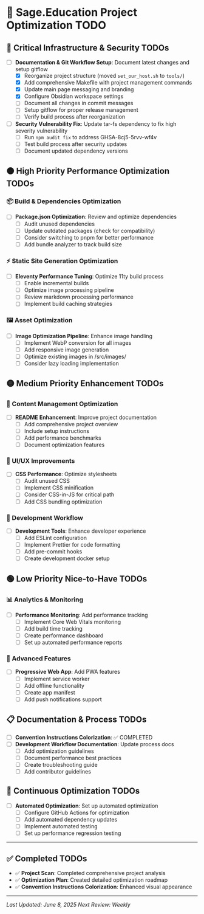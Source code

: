 # 🚀 Sage.Education Project Optimization TODO

## 🔴 Critical Infrastructure & Security TODOs

- [ ] **Documentation & Git Workflow Setup**: Document latest changes and setup gitflow
  - [x] Reorganize project structure (moved `set_our_host.sh` to `tools/`)
  - [x] Add comprehensive Makefile with project management commands
  - [x] Update main page messaging and branding
  - [x] Configure Obsidian workspace settings
  - [ ] Document all changes in commit messages
  - [ ] Setup gitflow for proper release management
  - [ ] Verify build process after reorganization

- [ ] **Security Vulnerability Fix**: Update tar-fs dependency to fix high severity vulnerability
  - [ ] Run `npm audit fix` to address GHSA-8cj5-5rvv-wf4v
  - [ ] Test build process after security updates
  - [ ] Document updated dependency versions

## 🟠 High Priority Performance Optimization TODOs

### 📦 Build & Dependencies Optimization
- [ ] **Package.json Optimization**: Review and optimize dependencies
  - [ ] Audit unused dependencies
  - [ ] Update outdated packages (check for compatibility)
  - [ ] Consider switching to pnpm for better performance
  - [ ] Add bundle analyzer to track build size

### ⚡ Static Site Generation Optimization
- [ ] **Eleventy Performance Tuning**: Optimize 11ty build process
  - [ ] Enable incremental builds
  - [ ] Optimize image processing pipeline
  - [ ] Review markdown processing performance
  - [ ] Implement build caching strategies

### 🖼️ Asset Optimization
- [ ] **Image Optimization Pipeline**: Enhance image handling
  - [ ] Implement WebP conversion for all images
  - [ ] Add responsive image generation
  - [ ] Optimize existing images in /src/images/
  - [ ] Consider lazy loading implementation

## 🟡 Medium Priority Enhancement TODOs

### 📝 Content Management Optimization
- [ ] **README Enhancement**: Improve project documentation
  - [ ] Add comprehensive project overview
  - [ ] Include setup instructions
  - [ ] Add performance benchmarks
  - [ ] Document optimization features

### 🎨 UI/UX Improvements
- [ ] **CSS Performance**: Optimize stylesheets
  - [ ] Audit unused CSS
  - [ ] Implement CSS minification
  - [ ] Consider CSS-in-JS for critical path
  - [ ] Add CSS bundling optimization

### 🔧 Development Workflow
- [ ] **Development Tools**: Enhance developer experience
  - [ ] Add ESLint configuration
  - [ ] Implement Prettier for code formatting
  - [ ] Add pre-commit hooks
  - [ ] Create development docker setup

## 🟢 Low Priority Nice-to-Have TODOs

### 📊 Analytics & Monitoring
- [ ] **Performance Monitoring**: Add performance tracking
  - [ ] Implement Core Web Vitals monitoring
  - [ ] Add build time tracking
  - [ ] Create performance dashboard
  - [ ] Set up automated performance reports

### 🚀 Advanced Features
- [ ] **Progressive Web App**: Add PWA features
  - [ ] Implement service worker
  - [ ] Add offline functionality
  - [ ] Create app manifest
  - [ ] Add push notifications support

## 📋 Documentation & Process TODOs
- [ ] **Convention Instructions Colorization**: ✅ COMPLETED
- [ ] **Development Workflow Documentation**: Update process docs
  - [ ] Add optimization guidelines
  - [ ] Document performance best practices
  - [ ] Create troubleshooting guide
  - [ ] Add contributor guidelines

## 🔄 Continuous Optimization TODOs
- [ ] **Automated Optimization**: Set up automated optimization
  - [ ] Configure GitHub Actions for optimization
  - [ ] Add automated dependency updates
  - [ ] Implement automated testing
  - [ ] Set up performance regression testing

---

## ✅ Completed TODOs
- ✅ **Project Scan**: Completed comprehensive project analysis
- ✅ **Optimization Plan**: Created detailed optimization roadmap
- ✅ **Convention Instructions Colorization**: Enhanced visual appearance

---

*Last Updated: June 8, 2025*
*Next Review: Weekly*
